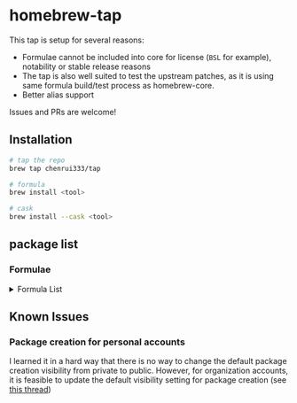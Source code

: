 # homebrew-tap

This tap is setup for several reasons:

- Formulae cannot be included into core for license (`BSL` for example), notability or stable release reasons
- The tap is also well suited to test the upstream patches, as it is using same formula build/test process as homebrew-core.
- Better alias support

Issues and PRs are welcome!

## Installation

```bash
# tap the repo
brew tap chenrui333/tap

# formula
brew install <tool>

# cask
brew install --cask <tool>
```

## package list

### Formulae

<!-- FORMULAE-LIST-START -->
<details>
<summary>Formula List</summary>

- `aiac`
- `alacritty`
- `amoco`
- `aoc-cli`
- `apkeep`
- `asciinema`
- `balcony`
- `blueutil-tui`
- `blush`
- `brotab`
- `btczee`
- `bytebox`
- `cargo-geiger`
- `cargo-readme`
- `cargo-sort`
- `cargo-spellcheck`
- `carton`
- `cf-terraforming`
- `cf-vault`
- `cfnctl`
- `codstts`
- `dvm`
- `emplace`
- `envtpl`
- `fancy-cat`
- `fex`
- `flow-editor`
- `flowgger`
- `fortitude`
- `gerust`
- `giq`
- `git-vain`
- `glsl-analyzer`
- `go-junit-report`
- `goboscript`
- `gofakeit`
- `gommit`
- `grcov`
- `hcldump`
- `hcledit`
- `hclgrep`
- `hclq`
- `hello`
- `hellwal`
- `jetzig`
- `junit2html`
- `keyhunter`
- `koji`
- `llmdog`
- `lola`
- `libdivide`
- `mdbook-linkcheck`
- `minisign`
- `mitex`
- `ohy`
- `omnictl`
- `otto`
- `oxbuild`
- `pike`
- `pipeform`
- `pluralith`
- `poop`
- `projectable`
- `public-ollama-finder`
- `rails-new`
- `resinator`
- `rpds-py`
- `rslocal`
- `rustfilt`
- `sato`
- `satty`
- `sdl_image`
- `sdl_mixer`
- `sdl_net`
- `sdl_ttf`
- `seamstress`
- `shiroa`
- `sig`
- `simdjzon`
- `surgeon`
- `termtunnel`
- `terracove`
- `terraform-cleaner`
- `terraform-diff`
- `terraform-iam-policy-validator`
- `terraform`
- `terrap-cli`
- `terratag`
- `tf-summarize`
- `tfprovidercheck`
- `tfreveal`
- `tfsort`
- `tftarget`
- `tftree`
- `threatcl`
- `togomak`
- `tpm`
- `travelgrunt`
- `tun2proxy`
- `tuono`
- `twiggy`
- `wallust`
- `yor`
- `zero`
- `zig@0.11`
- `zig@0.12`
- `ziggy`
- `zigscient`
- `zlint`
- `zware`

</details>
<!-- FORMULAE-LIST-END -->

## Known Issues

### Package creation for personal accounts

I learned it in a hard way that there is no way to change the default package creation visibility from private to public.
However, for organization accounts, it is feasible to update the default visibility setting for package creation (see [this thread](https://github.com/orgs/community/discussions/65931#discussioncomment-7613551))
